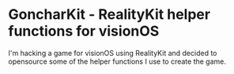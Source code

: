 # GoncharKit - RealityKit helper functions for visionOS

I'm hacking a game for visionOS using RealityKit and decided to opensource some of the helper functions I use to create the game.
